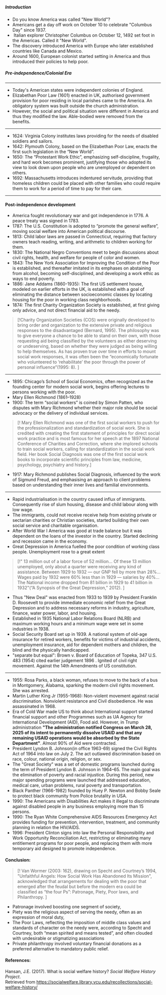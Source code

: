 ##### Introduction
- Do you know America was called "New World"?
- Americans get a day off work on October 10 to celebrate "Columbus Day" since 1937.
-  Italian explorer Christopher Columbus on October 12, 1492 set foot in the Americas. Called it "New World".
- The discovery introduced America with Europe who later established countries like Canada and Mexico.
- Around 1600, European colonist started setting in America and thus introduced their policies to help poor.
##### Pre-independence/Colonial Era
***
- Today's American states were independent colonies of England.
- Elizabethan Poor Law (1601) enacted in UK, authorised government provision for poor residing in local parishes came to the America. An obligatory system was built outside the church administration.
- However, the social and political situation were different in America and thus they modified the law. Able-bodied were removed from the benefits.
***
- 1624: Virginia Colony institutes laws providing for the needs of disabled soldiers and sailors.
- 1642: Plymouth Colony, based on the Elizabethan Poor Law, enacts the first such legislation in the “New World”.
- 1650: The “Protestant Work Ethic”, emphasizing self-discipline, frugality, and hard work becomes prominent, justifying those who adopted its view to look down upon people who are unemployed or dependent on others.
- 1692: Massachusetts introduces indentured servitude, providing that homeless children could be placed with other families who could require them to work for a period of time to pay for their care.
***
#### Post-independence development
- America fought revolutionary war and got independence in 1776. A peace treaty was signed in 1783.
- 1787: The U.S. Constitution is adopted to “promote the general welfare”, moving social welfare into American political discourse.
- 1813: Child labor laws are passed in Connecticut, requiring that factory owners teach reading, writing, and arithmetic to children working for them.
- 1830: The National Negro Conventions meet to begin discussions about civil rights, health, and welfare for people of color and women.
- 1843: The New York Association for Improving the Condition of the Poor is established, and thereafter imitated in its emphases on abstaining from alcohol, becoming self-disciplined, and developing a work ethic as ways to end poverty.
- 1886: Jane Addams (1860-1935): The first US settlement house, modeled on earlier efforts in the UK, is established with a goal of eliminating the distance between socioeconomic classes by locating housing for the poor in working class neighborhoods.
- 1874: The first Charity Organization Society is established, at first giving only advice, and not direct financial aid to the needy.
> [!Charity Organization Societies (COS) were originally developed to bring order and organization to the extensive private and religious responses to the disadvantaged (Bernard, 1995). The philosophy was to give everyone a chance to be able to stand on their own, with those requesting aid being classified by the volunteers as either deserving or undeserving, based on whether they were judged as being willing to help themselves. As has proven true over time in efforts to mount social work responses, it was often been the “economically fortunate who volunteered to ‘rehabilitate’ the poor through the power of personal influence”(1995: 8). ]
***
- 1895: Chicago’s School of Social Economics, often recognized as the founding center for modern social work, begins offering lectures to persons working with the poor.
- Mary Ellen Richmond (1861–1928)
- 1900: The term “social workers” is coined by Simon Patten, who disputes with Mary Richmond whether their major role should be social advocacy or the delivery of individual services.
>[! Mary Ellen Richmond was one of the first social workers to push for the professionalization and standardization of social work. She is credited with creating the first statement of principles for direct social work practice and is most famous for her speech at the 1897 National Conference of Charities and Correction, where she implored schools to train social workers, calling for standardization in the social work field. Her book Social Diagnosis was one of the first social work books to incorporate scientific principles from law, medicine, psychology, psychiatry and history.]

- 1917: Mary Richmond publishes Social Diagnosis, influenced by the work of Sigmund Freud, and emphasising an approach to client problems based on understanding their inner lives and familial environments.
***
- Rapid industrialisation in the country caused influx of immigrants. Consequently rise of slum housing, disease and child labour along with low wage.
- The immigrants, could not receive receive help from existing private or sectarian charities or Christian societies, started building their own social service and charitable organisation.
- After World War I America was good at trade balance but it was dependent on the loans of the investor in the country. Started declining and recession came in the economy.
- Great Depression in America fuelled the poor condition of working class people. Unemployment rose to a great extent
>[!" 13 million out of a labor force of 52 million... Of these 13 million unemployed, only about a quarter were receiving any kind of assistance. Between 1929 to 1932 — our GNP fell by more than 28%... Wages paid by 1932 were 60% less than in 1929 — salaries by 40%... The National income dropped from 81 billion in 1929 to 41 billion in 1932"(“A Synopsis of the Great Depression,” 2012). ]

- Thus "New Deal" was enacted from 1933 to 1939 by President Franklin D. Roosevelt to provide immediate economic relief from the Great Depression and to address necessary reforms in industry, agriculture, finance, water power, labor, and housing.
- Established in 1935 National Labor Relations Board (NLRB) and maximum working hours and a minimum wage were set in some industries in 1938.
- Social Security Board set up in 1939. A national system of old-age insurance for retired workers, benefits for victims of industrial accidents, unemployment insurance, aid for dependent mothers and children, the blind and the physically handicapped.
- "separate but equal": Brown v. Board of Education of Topeka, 347 U.S. 483 (1954) cited earlier judgement 1896 . Ignited of civil right movement. Against the 14th Amendments of US constitution.
***
- 1955: Rosa Parks, a black woman, refuses to move to the back of a bus in Montgomery, Alabama, sparking the modern civil rights movement. She was arrested.
- Martin Luther King Jr (1955-1968): Non-violent movement against racial discrimination. Nonviolent resistance and Civil disobedience. He was assassinated in 1968.
- Era of Cold War made US to think about International support started financial support and other Programmes such as UA Agency for International Development (AID), Food aid. However, in Trump administration **"The administration notified Congress on March 28, 2025 of its intent to permanently dissolve USAID and that any remaining USAID operations would be absorbed by the State Department"**. Almost 90% of Aid were contracted.
- President Lyndon B. Johnson(in office 1963-69) signed the Civil Rights Act of 1964 into law on July 2.  The act outlawed discrimination based on race, colour, national origin, religion, or sex.
- The "Great Society" was a set of domestic programs launched during the term of President Lyndon B. Johnson in 1964–65. The main goal was the elimination of poverty and racial injustice. During this period, new major spending programs were launched that addressed education, medical care, urban problems, rural poverty and transportation.
- Black Panther (1966-1982) founded by Huey P. Newton and Bobby Seale to protect black community from Police brutality in USA.
- 1990: The Americans with Disabilities Act makes it illegal to discriminate against disabled people in any business employing more than 15 persons.
- 1990: The Ryan White Comprehensive AIDS Resources Emergency Act provides funding for prevention, intervention, treatment, and community planning in relation the HIV/AIDS.
- 1996: President Clinton signs into law the Personal Responsibility and Work Opportunity Reconciliation Act, restricting or eliminating many entitlement programs for poor people, and replacing them with more temporary aid designed to promote independence.
#### Conclusion:

>[! Van Wormer (2003: 162), drawing on Specht and Courtney’s 1994, "Unfaithful Angels: How Social Work Has Abandoned Its Mission", acknowledged that arrangements for dealing with the poor that emerged after the feudal but before the modern era could be classified as “the four Ps”: Patronage, Piety, Poor laws, and Philanthropy. ]

- Patronage involved boosting one segment of society, 
- Piety was the religious aspect of serving the needy, often as an expression of moral duty,
- The Poor Laws, reflecting the imposition of middle class values and standards of character on the needy were, according to Specht and Courtney, both “mean spirited and means tested”, and often clouded with undesirable or stigmatizing associations
- Private philanthropy involved voluntary financial donations as a preferred alternative to mandatory public relief.
#### References:
Hansan, J.E. (2017). What is social welfare history? _Social Welfare History Project_. Retrieved from https://socialwelfare.library.vcu.edu/recollections/social-welfare-history/




